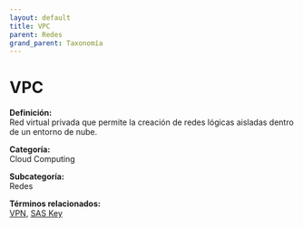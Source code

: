 ```yaml
---
layout: default
title: VPC
parent: Redes
grand_parent: Taxonomía
---
```


# VPC

**Definición:**  
Red virtual privada que permite la creación de redes lógicas aisladas dentro de un entorno de nube.

**Categoría:**  
Cloud Computing

**Subcategoría:**  
Redes

**Términos relacionados:**  
[VPN](https://maleniski.github.io/diccionario-angl-tec-mx/docs/taxonomia/cloud-computing/redes/vpn.html), [SAS Key](https://maleniski.github.io/diccionario-angl-tec-mx/docs/taxonomia/cloud-computing/redes/sas-key.html)

